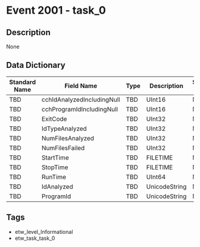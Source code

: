 # Event 2001 - task_0

## Description
None

## Data Dictionary
|Standard Name|Field Name|Type|Description|Sample Value|
|---|---|---|---|---|
|TBD|cchIdAnalyzedIncludingNull|TBD|UInt16|None|None|
|TBD|cchProgramIdIncludingNull|TBD|UInt16|None|None|
|TBD|ExitCode|TBD|UInt32|None|None|
|TBD|IdTypeAnalyzed|TBD|UInt32|None|None|
|TBD|NumFilesAnalyzed|TBD|UInt32|None|None|
|TBD|NumFilesFailed|TBD|UInt32|None|None|
|TBD|StartTime|TBD|FILETIME|None|None|
|TBD|StopTime|TBD|FILETIME|None|None|
|TBD|RunTime|TBD|UInt64|None|None|
|TBD|IdAnalyzed|TBD|UnicodeString|None|None|
|TBD|ProgramId|TBD|UnicodeString|None|None|

## Tags
* etw_level_Informational
* etw_task_task_0